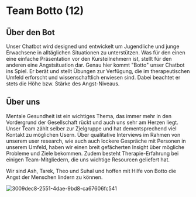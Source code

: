 # Team Botto (12)

## Über den Bot

Unser Chatbot wird designed und entwickelt um Jugendliche und junge Erwachsene in alltäglichen Situationen zu unterstützen. Was für den einen eine einfache Präsentation vor den Kursteilnehmern ist, stellt für den anderen eine Angstsituation dar. 
Genau hier kommt "Botto" unser Chatbot ins Spiel. Er berät und stellt Übungen zur Verfügung, die im therapeutischen Umfeld erforscht und wissenschaftlich erwiesen sind. Dabei beachtet er stets die Höhe bzw. Stärke des Angst-Niveaus. 

## Über uns

Mentale Gesundheit ist ein wichtiges Thema, das immer mehr in den Vordergrund der Gesellschaft rückt und auch uns sehr am Herzen liegt. Unser Team zählt selber zur Zielgruppe und hat dementsprechend viel Kontakt zu möglichen Usern. Über qualitative Interviews im Rahmen von unserem user research, wie auch auch lockere Gespräche mit Personen in unserem Umfeld, haben wir einen breit gefächerten Insight über mögliche Probleme und Ziele bekommen.
Zudem besteht Therapie-Erfahrung bei einigen Team-Mitgliedern, die uns wichtige Resourcen geliefert hat. 

Wir sind Ash, Tarek, Theo und Suhal und hoffen mit Hilfe von Botto die Angst der Menschen lindern zu können. 

![3009dec8-2551-4dae-9bd8-ca67606fc541](https://user-images.githubusercontent.com/117979602/203177014-3c0221f5-26bc-4f6e-9104-e76dfa6da93e.JPG)
